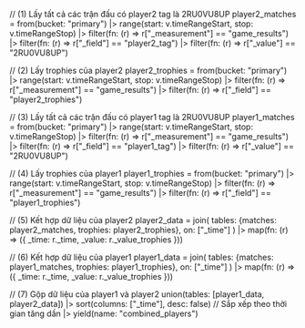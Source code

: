 // (1) Lấy tất cả các trận đấu có player2 tag là 2RU0VU8UP
player2_matches = from(bucket: "primary")
  |> range(start: v.timeRangeStart, stop: v.timeRangeStop)
  |> filter(fn: (r) => r["_measurement"] == "game_results")
  |> filter(fn: (r) => r["_field"] == "player2_tag")
  |> filter(fn: (r) => r["_value"] == "2RU0VU8UP")

// (2) Lấy trophies của player2
player2_trophies = from(bucket: "primary")
  |> range(start: v.timeRangeStart, stop: v.timeRangeStop)
  |> filter(fn: (r) => r["_measurement"] == "game_results")
  |> filter(fn: (r) => r["_field"] == "player2_trophies")

// (3) Lấy tất cả các trận đấu có player1 tag là 2RU0VU8UP
player1_matches = from(bucket: "primary")
  |> range(start: v.timeRangeStart, stop: v.timeRangeStop)
  |> filter(fn: (r) => r["_measurement"] == "game_results")
  |> filter(fn: (r) => r["_field"] == "player1_tag")
  |> filter(fn: (r) => r["_value"] == "2RU0VU8UP")

// (4) Lấy trophies của player1
player1_trophies = from(bucket: "primary")
  |> range(start: v.timeRangeStart, stop: v.timeRangeStop)
  |> filter(fn: (r) => r["_measurement"] == "game_results")
  |> filter(fn: (r) => r["_field"] == "player1_trophies")

// (5) Kết hợp dữ liệu của player2
player2_data = join(
  tables: {matches: player2_matches, trophies: player2_trophies},
  on: ["_time"]
)
|> map(fn: (r) => ({
    _time: r._time,
    _value: r._value_trophies
  }))

// (6) Kết hợp dữ liệu của player1
player1_data = join(
  tables: {matches: player1_matches, trophies: player1_trophies},
  on: ["_time"]
)
|> map(fn: (r) => ({
    _time: r._time,
    _value: r._value_trophies
  }))

// (7) Gộp dữ liệu của player1 và player2
union(tables: [player1_data, player2_data])
|> sort(columns: ["_time"], desc: false) // Sắp xếp theo thời gian tăng dần
|> yield(name: "combined_players")
